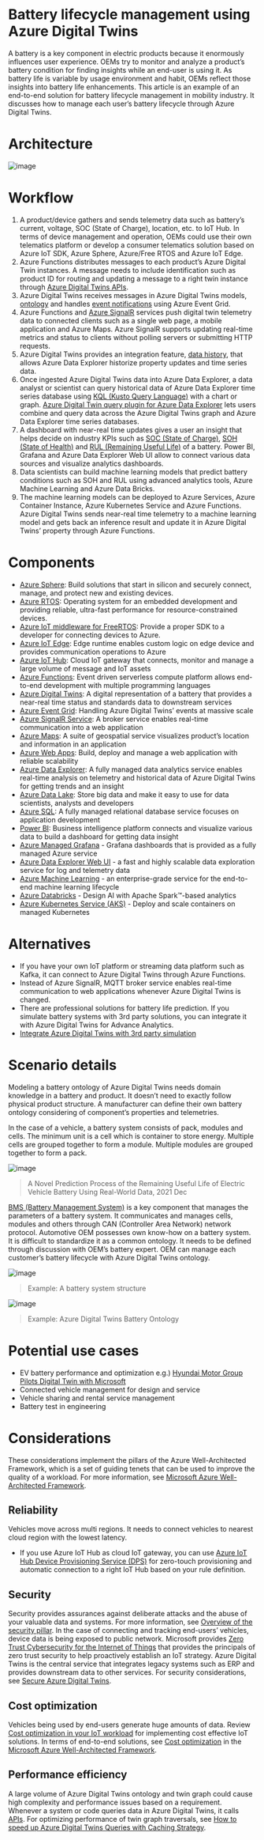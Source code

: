 # Battery lifecycle management using Azure Digital Twins
A battery is a key component in electric products because it enormously influences user experience. OEMs try to monitor and analyze a product’s battery condition for finding insights while an end-user is using it. As battery life is variable by usage environment and habit, OEMs reflect those insights into battery life enhancements.
This article is an example of an end-to-end solution for battery lifecycle management in mobility industry. It discusses how to manage each user’s battery lifecycle through Azure Digital Twins. 

# Architecture
![image](https://github.com/min-git/BatteryLifecycleMgt/blob/main/images/pic01.png)

# Workflow
1. A product/device gathers and sends telemetry data such as battery’s current, voltage, SOC (State of Charge), location, etc. to IoT Hub. In terms of device management and operation, OEMs could use their own telematics platform or develop a consumer telematics solution based on Azure IoT SDK, Azure Sphere, Azure/Free RTOS and Azure IoT Edge.
2.  Azure Functions distributes messages to each product’s Azure Digital Twin instances. A message needs to include identification such as product ID for routing and updating a message to a right twin instance through [Azure Digital Twins APIs](https://learn.microsoft.com/en-us/azure/digital-twins/how-to-ingest-iot-hub-data).
3. Azure Digital Twins receives messages in Azure Digital Twins models, [ontology](https://learn.microsoft.com/en-us/azure/digital-twins/concepts-ontologies) and handles [event notifications](https://learn.microsoft.com/en-us/azure/digital-twins/concepts-event-notifications) using Azure Event Grid.
4. Azure Functions and [Azure SignalR](https://learn.microsoft.com/en-us/azure/digital-twins/how-to-integrate-azure-signalr) services push digital twin telemetry data to connected clients such as a single web page, a mobile application and Azure Maps. Azure SignalR supports updating real-time metrics and status to clients without polling servers or submitting HTTP requests.
5. Azure Digital Twins provides an integration feature, [data history](https://learn.microsoft.com/en-us/azure/digital-twins/concepts-data-history), that allows Azure Data Explorer historize property updates and time series data. 
6. Once ingested Azure Digital Twins data into Azure Data Explorer, a data analyst or scientist can query historical data of Azure Data Explorer time series database using [KQL (Kusto Query Language)](https://learn.microsoft.com/en-us/azure/data-explorer/kusto/query/) with a chart or graph. [Azure Digital Twin query plugin for Azure Data Explorer](https://learn.microsoft.com/en-us/azure/digital-twins/concepts-data-explorer-plugin) lets users combine and query data across the Azure Digital Twins graph and Azure Data Explorer time series databases.
7. A dashboard with near-real time updates gives a user an insight that helps decide on industry KPIs such as [SOC (State of Charge)](https://en.wikipedia.org/wiki/State_of_charge), [SOH (State of Health)](https://en.wikipedia.org/wiki/State_of_health) and [RUL (Remaining Useful Life)](https://en.wikipedia.org/wiki/Prognostics) of a battery. Power BI, Grafana and Azure Data Explorer Web UI allow to connect various data sources and visualize analytics dashboards.
8. Data scientists can build machine learning models that predict battery conditions such as SOH and RUL using advanced analytics tools, Azure Machine Learning and Azure Data Bricks.
9. The machine learning models can be deployed to Azure Services, Azure Container Instance, Azure Kubernetes Service and Azure Functions. Azure Digital Twins sends near-real time telemetry to a machine learning model and gets back an inference result and update it in Azure Digital Twins’ property through Azure Functions.

# Components
- [Azure Sphere](https://azure.microsoft.com/en-us/products/azure-sphere/#overview): Build solutions that start in silicon and securely connect, manage, and protect new and existing devices.
- [Azure RTOS](https://azure.microsoft.com/en-us/products/rtos/): Operating system for an embedded development and providing reliable, ultra-fast performance for resource-constrained devices.
- [Azure IoT middleware for FreeRTOS](https://techcommunity.microsoft.com/t5/internet-of-things-blog/expanding-azure-support-for-constrained-devices-azure-iot/ba-p/2782396): Provide a proper SDK to a developer for connecting devices to Azure.
- [Azure IoT Edge](https://azure.microsoft.com/en-us/products/iot-edge/): Edge runtime enables custom logic on edge device and provides communication operations to Azure
- [Azure IoT Hub](https://azure.microsoft.com/en-us/products/iot-hub/): Cloud IoT gateway that connects, monitor and manage a large volume of message and IoT assets
- [Azure Functions](https://azure.microsoft.com/en-us/products/functions/): Event driven serverless compute platform allows end-to-end development with multiple programming languages
- [Azure Digital Twins](https://azure.microsoft.com/en-us/products/digital-twins/): A digital representation of a battery that provides a near-real time status and standards data to downstream services
- [Azure Event Grid](https://azure.microsoft.com/en-us/products/event-grid/): Handling Azure Digital Twins’ events at massive scale
- [Azure SignalR Service](https://azure.microsoft.com/en-us/products/signalr-service/): A broker service enables real-time communication into a web application
- [Azure Maps](https://azure.microsoft.com/en-us/products/azure-maps/): A suite of geospatial service visualizes product’s location and information in an application
-	[Azure Web Apps](https://azure.microsoft.com/en-gb/products/app-service/web/): Build, deploy and manage a web application with reliable scalability
-	[Azure Data Explorer](https://azure.microsoft.com/en-us/products/data-explorer/): A fully managed data analytics service enables real-time analysis on telemetry and historical data of Azure Digital Twins for getting trends and an insight
-	[Azure Data Lake](https://azure.microsoft.com/en-us/solutions/data-lake/): Store big data and make it easy to use for data scientists, analysts and developers
-	[Azure SQL](https://azure.microsoft.com/en-us/products/azure-sql/): A fully managed relational database service focuses on application development
-	[Power BI](https://powerbi.microsoft.com/en-us/): Business intelligence platform connects and visualize various data to build a dashboard for getting data insight
-	[Azure Managed Grafana](https://azure.microsoft.com/en-us/services/managed-grafana/#overview) - Grafana dashboards that is provided as a fully managed Azure service
-	[Azure Data Explorer Web UI](https://learn.microsoft.com/en-us/azure/data-explorer/web-ui-overview) - a fast and highly scalable data exploration service for log and telemetry data
-	[Azure Machine Learning](https://azure.microsoft.com/en-us/products/machine-learning/) - an enterprise-grade service for the end-to-end machine learning lifecycle
-	[Azure Databricks](https://azure.microsoft.com/en-us/products/databricks/) - Design AI with Apache Spark™-based analytics
-	[Azure Kubernetes Service (AKS)](https://azure.microsoft.com/en-us/products/kubernetes-service/) - Deploy and scale containers on managed Kubernetes

# Alternatives
-	If you have your own IoT platform or streaming data platform such as Kafka, it can connect to Azure Digital Twins through Azure Functions.
-	Instead of Azure SignalR, MQTT broker service enables real-time communication to web applications whenever Azure Digital Twins is changed.
-	There are professional solutions for battery life prediction. If you simulate battery systems with 3rd party solutions, you can integrate it with Azure Digital Twins for Advance Analytics.
  - [Integrate Azure Digital Twins with 3rd party simulation](https://techcommunity.microsoft.com/t5/internet-of-things-blog/integrate-azure-digital-twins-with-ansys-twin-builder/ba-p/2939616)

# Scenario details
Modeling a battery ontology of Azure Digital Twins needs domain knowledge in a battery and product. It doesn’t need to exactly follow physical product structure. A manufacturer can define their own battery ontology considering of component’s properties and telemetries.

In the case of a vehicle, a battery system consists of pack, modules and cells. The minimum unit is a cell which is container to store energy. Multiple cells are grouped together to form a module. Multiple modules are grouped together to form a pack.

![image](https://github.com/min-git/BatteryLifecycleMgt/blob/main/images/pic02.png)
> A Novel Prediction Process of the Remaining Useful Life of Electric Vehicle Battery Using Real-World Data, 2021 Dec

[BMS (Battery Management System)](https://en.wikipedia.org/wiki/Battery_management_system#:~:text=A%20battery%20management%20system%20%28%20BMS%29%20is%20any,environment%2C%20authenticating%20it%20and%20%2F%20or%20balancing%20it.) is a key component that manages the parameters of a battery system. It communicates and manages cells, modules and others through CAN (Controller Area Network) network protocol.
Automotive OEM possesses own know-how on a battery system. It is difficult to standardize it as a common ontology. It needs to be defined through discussion with OEM’s battery expert.
OEM can manage each customer’s battery lifecycle with Azure Digital Twins ontology.

![image](https://github.com/min-git/BatteryLifecycleMgt/blob/main/images/pic03.png)
> Example: A battery system structure

![image](https://github.com/min-git/BatteryLifecycleMgt/blob/main/images/pic04.png)
> Example: Azure Digital Twins Battery Ontology

# Potential use cases
-	EV battery performance and optimization
  e.g.) [Hyundai Motor Group Pilots Digital Twin with Microsoft](https://www.hyundaimotorgroup.com/news/CONT0000000000032191)
-	Connected vehicle management for design and service
-	Vehicle sharing and rental service management
-	Battery test in engineering

# Considerations
These considerations implement the pillars of the Azure Well-Architected Framework, which is a set of guiding tenets that can be used to improve the quality of a workload. For more information, see [Microsoft Azure Well-Architected Framework](https://learn.microsoft.com/en-us/azure/architecture/framework/).

## Reliability
Vehicles move across multi regions. It needs to connect vehicles to nearest cloud region with the lowest latency. 
-	If you use Azure IoT Hub as cloud IoT gateway, you can use [Azure IoT Hub Device Provisioning Service (DPS)](https://learn.microsoft.com/en-us/azure/iot-dps/about-iot-dps) for zero-touch provisioning and automatic connection to a right IoT Hub based on your rule definition.

## Security
Security provides assurances against deliberate attacks and the abuse of your valuable data and systems. For more information, see [Overview of the security pillar](https://learn.microsoft.com/en-us/azure/architecture/framework/security/overview).
In the case of connecting and tracking end-users’ vehicles, device data is being exposed to public network. Microsoft provides [Zero Trust Cybersecurity for the Internet of Things](https://azure.microsoft.com/en-us/resources/zero-trust-cybersecurity-for-the-internet-of-things/) that provides the principals of zero trust security to help proactively establish an IoT strategy.
Azure Digital Twins is the central service that integrates legacy systems such as ERP and provides downstream data to other services. For security considerations, see [Secure Azure Digital Twins](https://learn.microsoft.com/en-us/azure/digital-twins/concepts-security).

## Cost optimization
Vehicles being used by end-users generate huge amounts of data. Review [Cost optimization in your IoT workload](https://learn.microsoft.com/en-us/azure/architecture/framework/iot/iot-cost-optimization) for implementing cost effective IoT solutions. In terms of end-to-end solutions, see [Cost optimization](https://learn.microsoft.com/en-us/azure/architecture/framework/iot/iot-cost-optimization) in the [Microsoft Azure Well-Architected Framework](https://learn.microsoft.com/en-us/azure/architecture/framework/).

## Performance efficiency
A large volume of Azure Digital Twins ontology and twin graph could cause high complexity and performance issues based on a requirement. Whenever a system or code queries data in Azure Digital Twins, it calls [APIs](https://learn.microsoft.com/en-us/rest/api/azure-digitaltwins/). For optimizing performance of twin graph traversals, see [How to speed up Azure Digital Twins Queries with Caching Strategy](https://techcommunity.microsoft.com/t5/internet-of-things-blog/how-to-speed-up-azure-digital-twins-queries-with-caching/ba-p/2551153).
